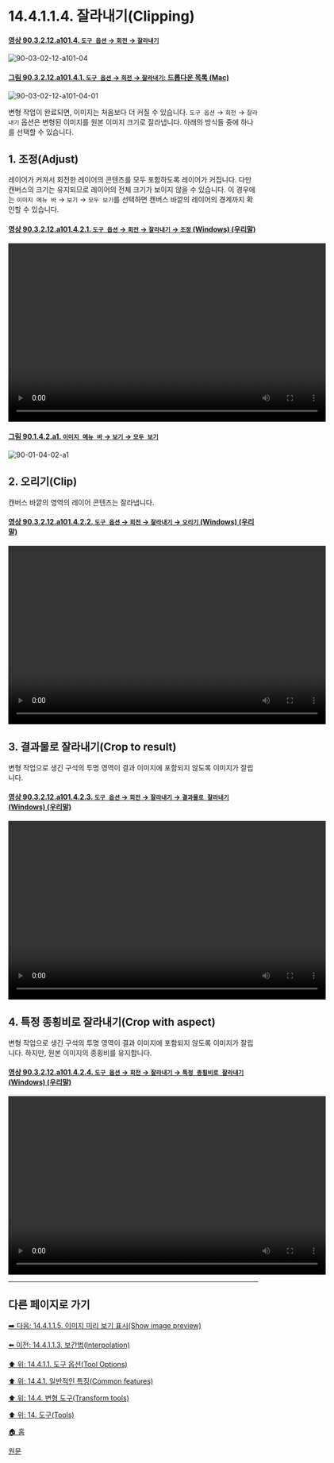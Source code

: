 # 14.4.1.1.4. 잘라내기(Clipping)

<a id="90-03-02-12-a101-04"></a>

#### [영상 90.3.2.12.a101.4. `도구 옵션` → `회전` → `잘라내기`](./90-03-02-12-rotate.md#90-03-02-12-a101-04)
![90-03-02-12-a101-04](https://github.com/wonder13662/gimp/assets/15767104/9d68935c-6dc8-4497-bfdb-4a42a4a783ca)

<a id="90-03-02-12-a101-04-01"></a>

#### [그림 90.3.2.12.a101.4.1. `도구 옵션` → `회전` → `잘라내기`: 드롭다운 목록 (Mac)](./90-03-02-12-rotate.md#90-03-02-12-a101-04-01)
![90-03-02-12-a101-04-01](https://github.com/wonder13662/gimp/assets/15767104/f684bdd3-92b1-4ca3-9007-3eb7f03a0eb3)

변형 작업이 완료되면, 이미지는 처음보다 더 커질 수 있습니다. `도구 옵션` → `회전` → `잘라내기` 옵션은 변형된 이미지를 원본 이미지 크기로 잘라냅니다. 아래의 방식들 중에 하나를 선택할 수 있습니다.

## 1. 조정(Adjust)
레이어가 커져서 회전한 레이어의 콘텐츠를 모두 포함하도록 레이어가 커집니다. 다만 캔버스의 크기는 유지되므로 레이어의 전체 크기가 보이지 않을 수 있습니다. 이 경우에는 `이미지 메뉴 바` → `보기` → `모두 보기`를 선택하면 캔버스 바깥의 레이어의 경계까지 확인할 수 있습니다.

<a id="90-03-02-12-a101-04-02-01"></a>

#### [영상 90.3.2.12.a101.4.2.1. `도구 옵션` → `회전` → `잘라내기` → `조정` (Windows) (우리말)](./90-03-02-12-rotate.md#90-03-02-12-a101-04-02-01)
<video controls="controls" width="640" height="360" src="https://github.com/wonder13662/gimp/assets/15767104/51596aa8-b979-483b-854c-4410065cf575"></video>

<a id="90-01-04-02-a1"></a>

#### [그림 90.1.4.2.a1. `이미지 메뉴 바` → `보기` → `모두 보기`](./90-01-04-02-show_all.md#90-01-04-02-a1)
![90-01-04-02-a1](https://github.com/wonder13662/gimp/assets/15767104/0ae7345c-a7e8-4b6a-99e8-68c8662de0c9)

## 2. 오리기(Clip)
캔버스 바깥의 영역의 레이어 콘텐츠는 잘라냅니다.

<a id="90-03-02-12-a101-04-02-02"></a>

#### [영상 90.3.2.12.a101.4.2.2. `도구 옵션` → `회전` → `잘라내기` → `오리기` (Windows) (우리말)](./90-03-02-12-rotate.md#90-03-02-12-a101-04-02-02)
<video controls="controls" width="640" height="360" src="https://github.com/wonder13662/gimp/assets/15767104/c32865a3-a6fe-4b2b-a743-e03dcb1cf620"></video>

## 3. 결과물로 잘라내기(Crop to result)
변형 작업으로 생긴 구석의 투명 영역이 결과 이미지에 포함되지 않도록 이미지가 잘립니다.

<a id="90-03-02-12-a101-04-02-03"></a>

#### [영상 90.3.2.12.a101.4.2.3. `도구 옵션` → `회전` → `잘라내기` → `결과물로 잘라내기` (Windows) (우리말)](./90-03-02-12-rotate.md#90-03-02-12-a101-04-02-03)
<video controls="controls" width="640" height="360" src="https://github.com/wonder13662/gimp/assets/15767104/e0ef0b14-ebf1-41ba-9a22-84ee5b9c745f"></video>

## 4. 특정 종횡비로 잘라내기(Crop with aspect)
변형 작업으로 생긴 구석의 투명 영역이 결과 이미지에 포함되지 않도록 이미지가 잘립니다. 하지만, 원본 이미지의 종횡비를 유지합니다.

<a id="90-03-02-12-a101-04-02-04"></a>

#### [영상 90.3.2.12.a101.4.2.4. `도구 옵션` → `회전` → `잘라내기` → `특정 종횡비로 잘라내기` (Windows) (우리말)](./90-03-02-12-rotate.md#90-03-02-12-a101-04-02-04)
<video controls="controls" width="640" height="360" src="https://github.com/wonder13662/gimp/assets/15767104/8bd8cc17-0a30-4b1d-be91-4eb6741db01e"></video>

***

## 다른 페이지로 가기

[➡️ 다음: 14.4.1.1.5. 이미지 미리 보기 표시(Show image preview)](./14-04-01-01-05-show_image_preview.md)

[⬅️ 이전: 14.4.1.1.3. 보간법(Interpolation)](./14-04-01-01-03-interpolation.md)

[⬆️ 위: 14.4.1.1. 도구 옵션(Tool Options)](./14-04-01-01-00-tool_options.md)

[⬆️ 위: 14.4.1. 일반적인 특징(Common features)](./14-04-01-00-common-features.md)

[⬆️ 위: 14.4. 변형 도구(Transform tools)](./14-04-00-transform-tools.md)

[⬆️ 위: 14. 도구(Tools)](./14-00-tools.md)

[🏠 홈](./00-home.md)

[원문](https://docs.gimp.org/2.10/ko/gimp-tools-transform.html#clipping-option)